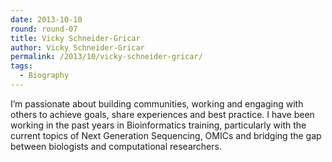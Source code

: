 ```yaml
---
date: 2013-10-10
round: round-07
title: Vicky Schneider-Gricar
author: Vicky Schneider-Gricar
permalink: /2013/10/vicky-schneider-gricar/
tags:
  - Biography
---
```

I&#8217;m passionate about building communities, working and engaging with others to achieve goals, share experiences and best practice. I have been working in the past years in Bioinformatics training, particularly with the current topics of Next Generation Sequencing, OMICs and bridging the gap between biologists and computational researchers.
